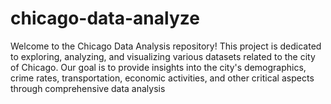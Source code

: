 # chicago-data-analyze
Welcome to the Chicago Data Analysis repository! This project is dedicated to exploring, analyzing, and visualizing various datasets related to the city of Chicago. Our goal is to provide insights into the city's demographics, crime rates, transportation, economic activities, and other critical aspects through comprehensive data analysis
